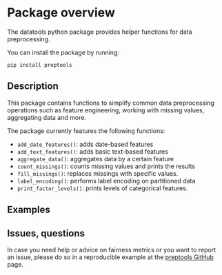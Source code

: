 # Package overview

The datatools python package provides helper functions for data preprocessing.

You can install the package by running:

```
pip install preptools
```

## Description

This package contains functions to simplify common data preprocessing operations such as feature engineering, working with missing values, aggregating data and more. 

The package currently features the following functions:
- `add_date_features()`: adds date-based features
- `add_text_features()`: adds basic text-based features 
- `aggregate_data()`: aggregates data by a certain feature
- `count_missings()`: counts missing values and prints the results
- `fill_missings()`: replaces missings with specific values.
- `label_encoding()`: performs label encoding on partitioned data
- `print_factor_levels()`: prints levels of categorical features.

## Examples



## Issues, questions

In case you need help or advice on fairness metrics or you want to report an issue, please do so in a reproducible example at the [preptools GitHub](https://github.com/kozodoi/prep_tools/issues) page.

